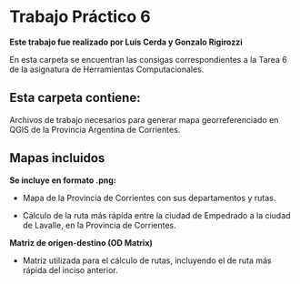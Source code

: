 # Trabajo Práctico 6

**Este trabajo fue realizado por Luis Cerda y Gonzalo Rigirozzi**

En esta carpeta se encuentran las consigas correspondientes a la Tarea 6 de la asignatura de Herramientas Computacionales.

## Esta carpeta contiene:

Archivos de trabajo necesarios para generar mapa georreferenciado en QGIS de la Provincia Argentina de Corrientes.

## Mapas incluidos

**Se incluye en formato .png:**

* Mapa de la Provincia de Corrientes con sus departamentos y rutas.

* Cálculo de la ruta más rápida entre la ciudad de Empedrado a la ciudad de Lavalle, en la Provincia de Corrientes.


**Matriz de origen-destino (OD Matrix)**
* Matriz utilizada para el cálculo de rutas, incluyendo el de ruta más rápida del inciso anterior.
